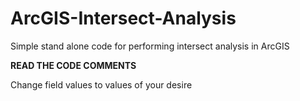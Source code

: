# ArcGIS-Intersect-Analysis
Simple stand alone code for performing intersect analysis in ArcGIS

**READ THE CODE COMMENTS**

Change field values to values of your desire 

